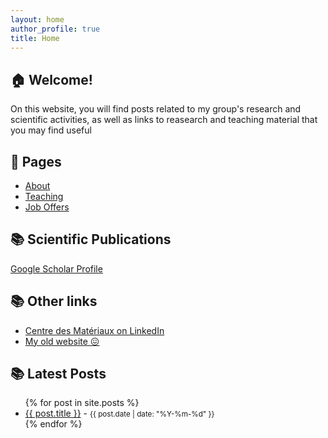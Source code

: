 ```yaml
---
layout: home
author_profile: true
title: Home
---
```


## 🏠 Welcome!

On this website, you will find posts related to my group's research and scientific activities, as well as links to reasearch and teaching material that you may find useful

## 📁 Pages

- [About](/blog/about/)
- [Teaching](/blog/teaching/)
- [Job Offers](/blog/job-offers/)

## 📚 Scientific Publications

[Google Scholar Profile](https://scholar.google.com/citations?hl=en&user=EV2wmsgAAAAJ&view_op=list_works&sortby=pubdate)

## 📚 Other links

- [Centre des Matériaux on LinkedIn](https://www.linkedin.com/company/centre-des-materiaux-mines-paris/?viewAsMember=true)
- [My old website 😖](https://computationalengin.blogspot.com/)

## 📚 Latest Posts

<ul>
  {% for post in site.posts %}
    <li>
      <a href="{{ site.baseurl }}{{ post.url }}">{{ post.title }}</a> - <small>{{ post.date | date: "%Y-%m-%d" }}</small>
    </li>
  {% endfor %}
</ul>




